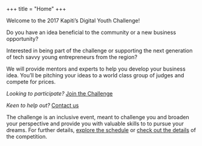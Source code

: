 +++
title = "Home"
+++

Welcome to the 2017 Kapiti’s Digital Youth Challenge!

Do you have an idea beneficial to the community or a new business opportunity?

Interested in being part of the challenge or supporting the next generation of tech savvy young entrepreneurs from the region?

We will provide mentors and experts to help you develop your business idea. You’ll be pitching your ideas to a world class group of judges and compete for prices.

_Looking to participate?_ [Join the Challenge](http://kapitidigital.org/digital-challenge/submit-application/)

_Keen to help out?_ [Contact us](mailto:youth-challenge@dlf-kapiti.zendesk.com)

The challenge is an inclusive event, meant to challenge you and broaden your perspective and provide you with valuable skills to to pursue your dreams. For further details, [explore the schedule](/schedule) or [check out the details](/about) of the competition.
